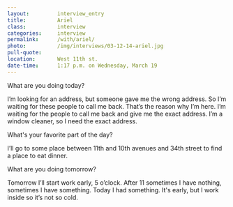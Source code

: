```yaml
---
layout:         interview_entry
title:          Ariel
class:          interview
categories:     interview
permalink:      /with/ariel/
photo:          /img/interviews/03-12-14-ariel.jpg
pull-quote:
location:       West 11th st.
date-time:      1:17 p.m. on Wednesday, March 19
---
```

<p class="question">What are you doing today?</p>
<p>I’m looking for an address, but someone gave me the wrong address. So I’m waiting for these people to call me back. That’s the reason why I’m here. I’m waiting for the people to call me back and give me the exact address. I’m a window cleaner, so I need the exact address.</p>

<p class="question">What's your favorite part of the day?</p>
<p>I’ll go to some place between 11th and 10th avenues and 34th street to find a place to eat dinner.</p>

<p class="question">What are you doing tomorrow?</p>
<p>Tomorrow I’ll start work early, 5 o’clock. After 11 sometimes I have nothing, sometimes I have something. Today I had something. It's early, but I work inside so it’s not so cold.</p>
